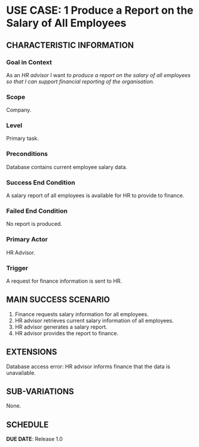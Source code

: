 # USE CASE: 1 Produce a Report on the Salary of All Employees

## CHARACTERISTIC INFORMATION

### Goal in Context

As an *HR advisor* I want *to produce a report on the salary of all employees so that I can support financial reporting of the organisation.*

### Scope

Company.

### Level

Primary task.

### Preconditions

Database contains current employee salary data.

### Success End Condition

A salary report of all employees is available for HR to provide to finance.

### Failed End Condition

No report is produced.

### Primary Actor

HR Advisor.

### Trigger

A request for finance information is sent to HR.

## MAIN SUCCESS SCENARIO

1. Finance requests salary information for all employees.
2. HR advisor retrieves current salary information of all employees.
3. HR advisor generates a salary report.
4. HR advisor provides the report to finance.

## EXTENSIONS

Database access error: HR advisor informs finance that the data is unavailable.

## SUB-VARIATIONS

None.

## SCHEDULE

**DUE DATE**: Release 1.0
